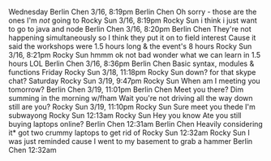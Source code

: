 Wednesday
Berlin Chen
3/16, 8:19pm
Berlin Chen
Oh sorry - those are the ones I'm *not* going to
Rocky Sun
3/16, 8:19pm
Rocky Sun
i think i just want to go to java and node
Berlin Chen
3/16, 8:20pm
Berlin Chen
They're not happening simultaneously so I think they put it on to field interest
Cause it said the workshops were 1.5 hours long & the event's 8 hours
Rocky Sun
3/16, 8:21pm
Rocky Sun
hmmm
ok
not bad
wonder what we can learn in 1.5 hours
LOL
Berlin Chen
3/16, 8:36pm
Berlin Chen
Basic syntax, modules & functions
Friday
Rocky Sun
3/18, 11:18pm
Rocky Sun
down?
for that skype chat?
Saturday
Rocky Sun
3/19, 9:47pm
Rocky Sun
When am I meeting you tomorrow?
Berlin Chen
3/19, 11:01pm
Berlin Chen
Meet you there? Dim summing in the morning w/fham
Wait you're not driving all the way down still are you?
Rocky Sun
3/19, 11:10pm
Rocky Sun
Sure meet you thede
I'm subwayong
Rocky Sun
12:13am
Rocky Sun
Hey you know
Ate you still buying laptops online?
Berlin Chen
12:31am
Berlin Chen
Heavily considering it* got two crummy laptops to get rid of
Rocky Sun
12:32am
Rocky Sun
I was just reminded cause I went to my basement to grab a hammer
Berlin Chen
12:32am
